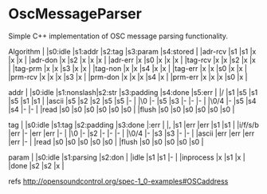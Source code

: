 OscMessageParser
================

Simple C++ implementation of OSC message parsing functionality.

Algorithm
|			|s0:idle	|s1:addr	|s2:tag		|s3:param	|s4:stored	|
|adr-rcv	|s1			|s1			|x			|x			|x			|
|adr-don	|x			|s2			|x			|x			|x			|
|adr-err	|x			|s0			|x			|x			|x			|
|tag-rcv	|x			|x			|s2			|x			|x			|
|tag-prm	|x			|x			|s3			|x			|x			|
|tag-non	|x			|x			|s4			|x			|x			|
|tag-err	|x			|x			|s0			|x			|x			|
|prm-rcv	|x			|x			|x			|s3			|x			|
|prm-don	|x			|x			|x			|s4			|x			|
|prm-err	|x			|x			|x			|s0			|x			|

addr
|			|s0:idle	|s1:nonslash|s2:str		|s3:padding	|s4:done	|s5:err	|
|/			|s1			|s5			|s1			|s5			|s1			|s1		|
|ascii		|s5			|s2			|s2			|s5			|s5			|-		|
|\0			|-			|s5			|s3			|-			|-			|-		|
|\0/4		|-			|s5			|s4			|s4			|-			|-		|
|read		|s0			|s0			|s0			|s0			|s0			|s0		|
|flush		|s0			|s0			|s0			|s0			|s0			|s0		|

tag
|			|s0:idle	|s1:tag		|s2:padding	|s3:done	|:err	|
|,			|s1			|err		|err		|s1			|s1		|
|i/f/s/b	|err		|-			|err		|err		|-		|
|\0			|-			|s2			|-			|-			|-		|
|\0/4		|-			|s3			|s3			|-			|-		|
|ascii		|err		|err		|err		|err		|-		|
|read		|s0			|s0			|s0			|s0			|s0		|
|flush		|s0			|s0			|s0			|s0			|s0		|

param
|			|s0:idle	|s1:parsing	|s2:don	|
|idle		|s1			|s1			|-		|
|inprocess	|x			|s1			|x		|
|done		|s2			|s2			|x		|


refs
http://opensoundcontrol.org/spec-1_0-examples#OSCaddress
